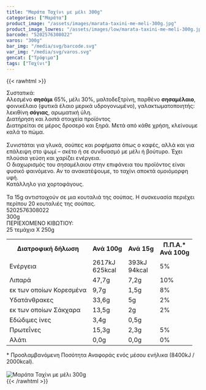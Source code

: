 ```yaml
---
title: "Μαράτα Ταχίνι με μέλι 300g"
categories: ["Μαράτα"]
product_image: "/assets/images/marata-taxini-me-meli-300g.jpg"
product_image_lowres: "/assets/images/low/marata-taxini-me-meli-300g.jpg"
barcode: "5202576308022"
varos: "300g"
bar_img: "/media/svg/barcode.svg"
var_img: "/media/svg/varos.svg"
gencat: ["Τρόφιμα"]
tags: ["Ταχίνι"]
---
```

{{< rawhtml >}}

<div class="sload359"><div class="product"><div id="sistatika">Συστατικά:</div><div class="alltext">Αλεσμένο <b>σησάμι</b> 65%, μέλι 30%, μαλτοδεξτρίνη, παρθένο <b>σησαμέλαιο</b>, φοινικέλαιο (φυτικά έλαιο μερικά υδρογονωμένο), γαλακτωματοποιητής: λεκιθίνη <b>σόγιας</b>, αρωματική ύλη.<br></div><div id="loipa">Διατήρηση και λοιπά στοιχεία προϊόντος</div><div class="alltext">Διατηρείται σε μέρος δροσερό και ξηρά. Μετά από κάθε χρήση, κλείνουμε καλά το πώμα.<br><br>Συνιστάται για γλυκά, σούπες και ροφήματα όπως ο καφές, αλλά και για επάλειψη στο ψωμί – σκέτο ή σε συνδυασμό με μέλι ή βούτυρο. Έχει πλούσια γεύση και χαρίζει ενέργεια.<br>Ο διαχωρισμός του σησαμέλαιου στην επιφάνεια του προϊόντος είναι φυσικό φαινόμενο. Αν το ανακατέψουμε, το ταχίνι αποκτά ομοιόμορφη υφή.<br>Κατάλληλο για χορτοφάγους.<br><br>Τα 15g αντιστοιχούν σε μια κουταλιά της σούπας. Η συσκευασία περιέχει περίπου 20 κουταλιές της σούπας.</div><div id="barcode"><div id="barimage1"></div><span id="bartext">5202576308022</span></div><div id="varos"><div id="varosimage1"></div><span id="varostext">300g</span></div><div id="kivotio">ΠΕΡΙΕΧΟΜΕΝΟ ΚΙΒΩΤΙΟΥ:<br>25 τεμάχια Χ 250g</div><div class="tabout"><table id="diatable"><tbody><tr><th>Διατροφική δήλωση</th><th>Ανά 100g</th><th>Ανά 15g</th><th>Π.Π.Α.*<br>Ανά 100g</th></tr><tr><td class="texr2">Ενέργεια</td><td class="texr">2617kJ<br>625kcal</td><td class="texr">393kJ<br>94kcal</td><td class="texr">5%</td></tr><tr><td class="texr2">Λιπαρά</td><td class="texr">47,7g</td><td class="texr">7,2g</td><td class="texr">10%</td></tr><tr><td class="gray">εκ των οποίων Κορεσµένα</td><td class="gray2">9,7g</td><td class="gray2">1,5g</td><td class="gray2">8%</td></tr><tr><td class="texr2">Yδατάνθρακες</td><td class="texr">33,6g</td><td class="texr">5g</td><td class="texr">2%</td></tr><tr><td class="gray">εκ των οποίων Σάκχαρα</td><td class="gray2">13,5g</td><td class="gray2">2g</td><td class="gray2">2%</td></tr><tr><td class="texr2">Eδώδιμες ίνες</td><td class="texr">3,4g</td><td class="texr">0,5g</td><td class="texr"></td></tr><tr><td class="texr2">Πρωτεΐνες</td><td class="texr">15,3g</td><td class="texr">2,3g</td><td class="texr">5%</td></tr><tr><td class="texr2">Αλάτι</td><td class="texr">0,0g</td><td class="texr">0,0g</td><td class="texr">0%</td></tr></tbody></table></div><div class="alltext">* Προσλαμβανόμενη Ποσότητα Αναφοράς ενός μέσου ενήλικα (8400kJ / 2000kcal).</div><br><div class="pimg"><img alt="Μαράτα Ταχίνι με μέλι 300g" title="Μαράτα Ταχίνι με μέλι 300g" src="/assets/images/marata-taxini-me-meli-300g.jpg"></div></div></div>
{{< /rawhtml >}}


